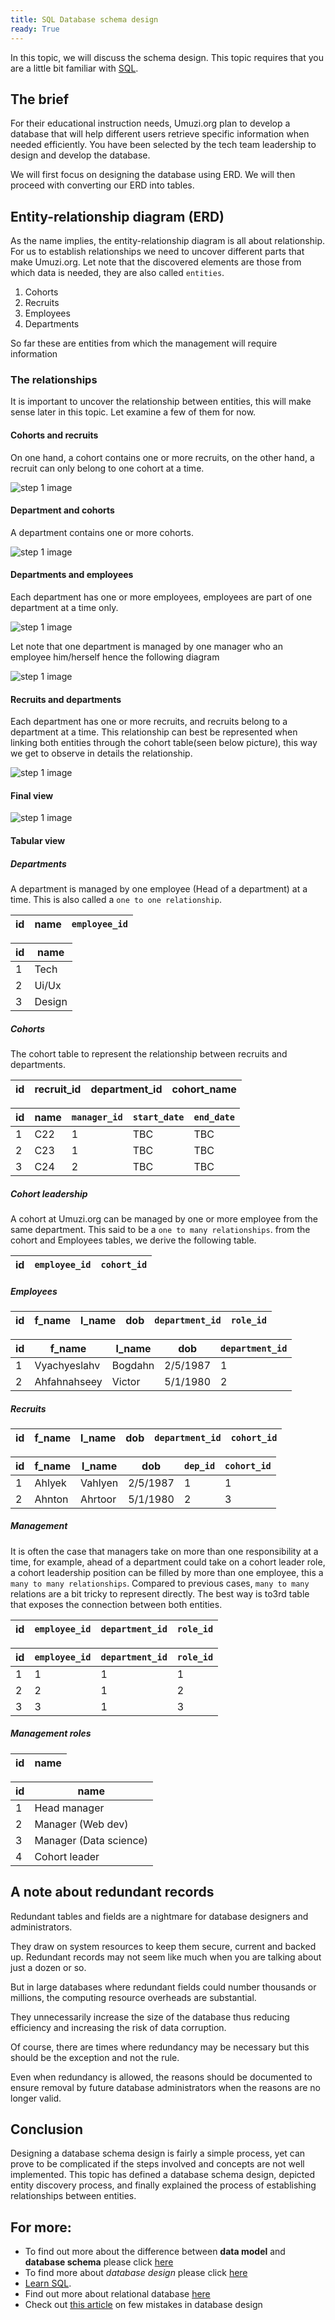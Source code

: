 ```yaml
---
title: SQL Database schema design
ready: True
---
```





In this topic, we will discuss the schema design.
This topic requires that you are a little bit familiar with [SQL](https://www.youtube.com/watch?v=27axs9dO7AE).

## The brief

For their educational instruction needs, Umuzi.org plan to develop a database that will
help different users retrieve specific information when needed efficiently. You have been selected by the tech team leadership to design and develop the database.

We will first focus on designing the database using ERD. We will then proceed with converting our ERD into tables.


## Entity-relationship diagram (ERD)

As the name implies, the entity-relationship diagram is all about relationship. For us to establish relationships we need to uncover different parts that make Umuzi.org. Let note that the discovered elements
are those from which data is needed, they are also called `entities`.

1. Cohorts
2. Recruits
3. Employees
4. Departments

So far these are entities from which the management will require information

### The relationships

It is important to uncover the relationship between entities, this will make sense later in this topic. Let examine a few of them for now.

#### Cohorts and recruits

On one hand, a cohort contains one or more recruits, on the other hand, a recruit can only belong to one cohort at a time.

![step 1 image](./img/cohort_to_recruit.png)


#### Department and cohorts

A department contains one or more cohorts.

![step 1 image](./img/department_and_cohort_rel.png)


#### Departments and employees

Each department has one or more employees, employees are part of one department at a time only.


![step 1 image](./img/department_and_employee.png)

Let note that one department is managed by one manager who an employee him/herself hence the following diagram

![step 1 image](./img/department_management.png)

#### Recruits and departments

Each department has one or more recruits, and recruits belong to a department at a time.
This relationship can best be represented when linking both entities through the cohort table(seen below picture), this way we get to observe in details the relationship.

![step 1 image](./img/department_and_recruit.png)


#### Final view

![step 1 image](./img/final_view_3.png)

#### Tabular view

##### Departments

A department is managed by one employee (Head of a department) at a time. This is also called a `one to one relationship`.

| id | name | `employee_id` |
|----|------|---------------|


| id | name   |
|----|--------|
| 1  | Tech   |
| 2  | Ui/Ux  |
| 3  | Design |

##### Cohorts

The cohort table to represent the relationship between recruits and departments.

| id | recruit_id | department_id | cohort_name |
|----|------------|---------------|-------------|


| id | name | `manager_id` | `start_date` | `end_date` |
|----|------|------------|------------|----------|
| 1  | C22  | 1          | TBC        | TBC      |
| 2  | C23  | 1          | TBC        | TBC      |
| 3  | C24  | 2          | TBC        | TBC      |

##### Cohort leadership

A cohort at Umuzi.org can be managed by one or more employee from the same department.
This said to be a `one to many relationships`.
from the cohort and Employees tables, we derive the following table.

| id | `employee_id` | `cohort_id` |
|----|---------------|-------------|


##### Employees


| id | f_name | l_name | dob | `department_id` | `role_id` |
|----|--------|--------|-----|---------------|---------|


| id | f_name       | l_name  | dob      | `department_id` |
|----|--------------|---------|----------|---------------|
| 1  | Vyachyeslahv | Bogdahn | 2/5/1987 | 1             |
| 2  | Ahfahnahseey | Victor  | 5/1/1980 | 2             |

##### Recruits


| id | f_name | l_name | dob | `department_id` | `cohort_id` |
|----|--------|--------|-----|---------------|-----------|



| id | f_name | l_name  | dob      | `dep_id` | `cohort_id` |
|----|--------|---------|----------|--------|-----------|
| 1  | Ahlyek | Vahlyen | 2/5/1987 | 1      | 1         |
| 2  | Ahnton | Ahrtoor | 5/1/1980 | 2      | 3         |



##### Management

It is often the case that managers take on more than one responsibility at a time, for example, ahead of a department could take on a cohort leader role, a cohort leadership position can be filled by more than one employee, this a `many to many relationships`.
Compared to previous cases, `many to many` relations are a bit tricky to represent directly. The best way is to3rd table that exposes the connection between both entities.


| id | `employee_id` | `department_id` | `role_id` |
|----|-------------|---------------|---------|



| id | `employee_id` | `department_id` | `role_id` |
|----|-------------|---------------|---------|
| 1  | 1           | 1             | 1       |
| 2  | 2           | 1             | 2       |
| 3  | 3           | 1             | 3       |


##### Management roles

| id | name |
|----|------|


| id | name                   |
|----|------------------------|
| 1  | Head manager           |
| 2  | Manager (Web dev)      |
| 3  | Manager (Data science) |
| 4  | Cohort leader          |




## A note about redundant records

Redundant tables and fields are a nightmare for database designers and administrators.

They draw on system resources to keep them secure, current and backed up. Redundant records may not seem like much when you are talking about just a dozen or so.

But in large databases where redundant fields could number thousands or millions, the computing resource overheads are substantial.

They unnecessarily increase the size of the database thus reducing efficiency and increasing the risk of data corruption.

Of course, there are times where redundancy may be necessary but this should be the exception and not the rule.

Even when redundancy is allowed, the reasons should be documented to ensure removal by future database administrators when the reasons are no longer valid.

## Conclusion

Designing a database schema design is fairly a simple process, yet can prove to be complicated if the steps involved and concepts are not well implemented. This topic has defined a  database schema design, depicted entity discovery process, and finally explained the process of establishing relationships between entities.


## For more:

- To find out more about the difference between **data model** and **database schema** please click [here](https://www.quora.com/What-is-the-difference-between-a-data-model-and-database-schema)
- To find more about *database design* please click [here](https://www.guru99.com/database-design.html)
- [Learn SQL](https://www.w3schools.com/sql/sql_intro.asp).
- Find out more about relational database [here](https://dev.to/lmolivera/everything-you-need-to-know-about-relational-databases-3ejl)
- Check out [this article](https://likegeeks.com/database-design-mistakes/) on few mistakes in database design